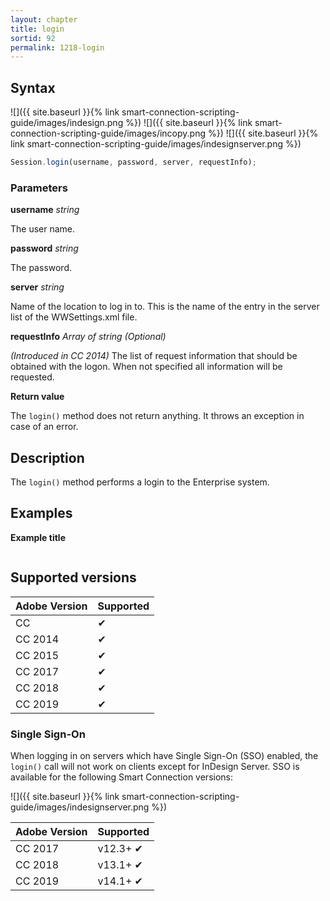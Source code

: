 ```yaml
---
layout: chapter
title: login
sortid: 92
permalink: 1218-login
---
```

## Syntax

![]({{ site.baseurl }}{% link smart-connection-scripting-guide/images/indesign.png %}) ![]({{ site.baseurl }}{% link smart-connection-scripting-guide/images/incopy.png %}) ![]({{ site.baseurl }}{% link smart-connection-scripting-guide/images/indesignserver.png %})
```javascript
Session.login(username, password, server, requestInfo);
```

### Parameters

**username** *string*

The user name.

**password** *string* 

The password.

**server** *string* 

Name of the location to log in to. This is the name of the entry in the server list of the WWSettings.xml file.

**requestInfo** *Array of string  (Optional)*

*(Introduced in CC 2014)* The list of request information that should be obtained with the logon. When not specified all information will be requested.

**Return value**

The `login()` method does not return anything. It throws an exception in case of an error.

## Description

The `login()` method performs a login to the Enterprise system. 

## Examples

**Example title**

```javascript

```

## Supported versions

| Adobe Version | Supported |
|---------------|---------|
| CC            | ✔       |
| CC 2014       | ✔       |
| CC 2015       | ✔       |
| CC 2017       | ✔       |
| CC 2018       | ✔       |
| CC 2019       | ✔       |

### Single Sign-On

When logging in on servers which have Single Sign-On (SSO) enabled, the `login()` call will not work on clients except for InDesign Server.
SSO is available for the following Smart Connection versions:

![]({{ site.baseurl }}{% link smart-connection-scripting-guide/images/indesignserver.png %})

| Adobe Version | Supported |
|---------------|-----------|
| CC 2017       | v12.3+ ✔  |
| CC 2018       | v13.1+ ✔  |
| CC 2019       | v14.1+ ✔  |